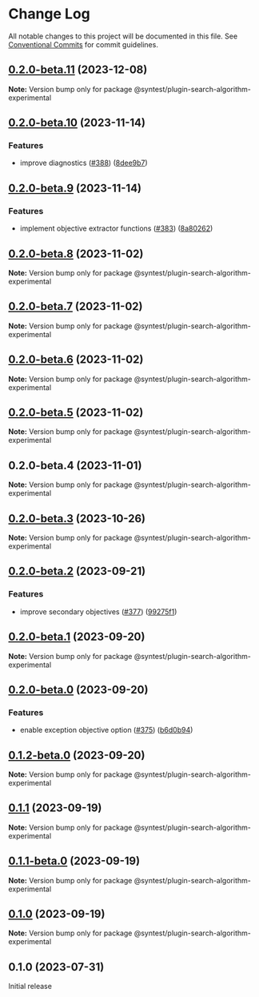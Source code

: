 # Change Log

All notable changes to this project will be documented in this file.
See [Conventional Commits](https://conventionalcommits.org) for commit guidelines.

## [0.2.0-beta.11](https://github.com/syntest-framework/syntest-framework/compare/@syntest/plugin-search-algorithm-experimental@0.2.0-beta.10...@syntest/plugin-search-algorithm-experimental@0.2.0-beta.11) (2023-12-08)

**Note:** Version bump only for package @syntest/plugin-search-algorithm-experimental

## [0.2.0-beta.10](https://github.com/syntest-framework/syntest-framework/compare/@syntest/plugin-search-algorithm-experimental@0.2.0-beta.9...@syntest/plugin-search-algorithm-experimental@0.2.0-beta.10) (2023-11-14)

### Features

- improve diagnostics ([#388](https://github.com/syntest-framework/syntest-framework/issues/388)) ([8dee9b7](https://github.com/syntest-framework/syntest-framework/commit/8dee9b7c266fc54908c896220084729ac8b2ffe3))

## [0.2.0-beta.9](https://github.com/syntest-framework/syntest-framework/compare/@syntest/plugin-search-algorithm-experimental@0.2.0-beta.8...@syntest/plugin-search-algorithm-experimental@0.2.0-beta.9) (2023-11-14)

### Features

- implement objective extractor functions ([#383](https://github.com/syntest-framework/syntest-framework/issues/383)) ([8a80262](https://github.com/syntest-framework/syntest-framework/commit/8a80262184a826c9d0ffd37e6a90c95e3acb1327))

## [0.2.0-beta.8](https://github.com/syntest-framework/syntest-framework/compare/@syntest/plugin-search-algorithm-experimental@0.2.0-beta.7...@syntest/plugin-search-algorithm-experimental@0.2.0-beta.8) (2023-11-02)

**Note:** Version bump only for package @syntest/plugin-search-algorithm-experimental

## [0.2.0-beta.7](https://github.com/syntest-framework/syntest-framework/compare/@syntest/plugin-search-algorithm-experimental@0.2.0-beta.6...@syntest/plugin-search-algorithm-experimental@0.2.0-beta.7) (2023-11-02)

**Note:** Version bump only for package @syntest/plugin-search-algorithm-experimental

## [0.2.0-beta.6](https://github.com/syntest-framework/syntest-framework/compare/@syntest/plugin-search-algorithm-experimental@0.2.0-beta.5...@syntest/plugin-search-algorithm-experimental@0.2.0-beta.6) (2023-11-02)

**Note:** Version bump only for package @syntest/plugin-search-algorithm-experimental

## [0.2.0-beta.5](https://github.com/syntest-framework/syntest-framework/compare/@syntest/plugin-search-algorithm-experimental@0.2.0-beta.4...@syntest/plugin-search-algorithm-experimental@0.2.0-beta.5) (2023-11-02)

**Note:** Version bump only for package @syntest/plugin-search-algorithm-experimental

## 0.2.0-beta.4 (2023-11-01)

**Note:** Version bump only for package @syntest/plugin-search-algorithm-experimental

## [0.2.0-beta.3](https://github.com/syntest-framework/syntest-framework/compare/@syntest/plugin-search-algorithm-experimental@0.2.0-beta.2...@syntest/plugin-search-algorithm-experimental@0.2.0-beta.3) (2023-10-26)

**Note:** Version bump only for package @syntest/plugin-search-algorithm-experimental

## [0.2.0-beta.2](https://github.com/syntest-framework/syntest-framework/compare/@syntest/plugin-search-algorithm-experimental@0.2.0-beta.1...@syntest/plugin-search-algorithm-experimental@0.2.0-beta.2) (2023-09-21)

### Features

- improve secondary objectives ([#377](https://github.com/syntest-framework/syntest-framework/issues/377)) ([99275f1](https://github.com/syntest-framework/syntest-framework/commit/99275f111abe675e10f5a04b271e61d8ff0b0789))

## [0.2.0-beta.1](https://github.com/syntest-framework/syntest-framework/compare/@syntest/plugin-search-algorithm-experimental@0.2.0-beta.0...@syntest/plugin-search-algorithm-experimental@0.2.0-beta.1) (2023-09-20)

**Note:** Version bump only for package @syntest/plugin-search-algorithm-experimental

## [0.2.0-beta.0](https://github.com/syntest-framework/syntest-framework/compare/@syntest/plugin-search-algorithm-experimental@0.1.2-beta.0...@syntest/plugin-search-algorithm-experimental@0.2.0-beta.0) (2023-09-20)

### Features

- enable exception objective option ([#375](https://github.com/syntest-framework/syntest-framework/issues/375)) ([b6d0b94](https://github.com/syntest-framework/syntest-framework/commit/b6d0b949b6eaa8dd89410f0e72b564d649d65e7b))

## [0.1.2-beta.0](https://github.com/syntest-framework/syntest-framework/compare/@syntest/plugin-search-algorithm-experimental@0.1.1...@syntest/plugin-search-algorithm-experimental@0.1.2-beta.0) (2023-09-20)

**Note:** Version bump only for package @syntest/plugin-search-algorithm-experimental

## [0.1.1](https://github.com/syntest-framework/syntest-framework/compare/@syntest/plugin-search-algorithm-experimental@0.1.1-beta.0...@syntest/plugin-search-algorithm-experimental@0.1.1) (2023-09-19)

**Note:** Version bump only for package @syntest/plugin-search-algorithm-experimental

## [0.1.1-beta.0](https://github.com/syntest-framework/syntest-framework/compare/@syntest/plugin-search-algorithm-experimental@0.1.0-beta.20...@syntest/plugin-search-algorithm-experimental@0.1.1-beta.0) (2023-09-19)

**Note:** Version bump only for package @syntest/plugin-search-algorithm-experimental

## [0.1.0](https://github.com/syntest-framework/syntest-framework/compare/@syntest/plugin-search-algorithm-experimental@0.1.0-beta.20...@syntest/plugin-search-algorithm-experimental@0.1.0) (2023-09-19)

**Note:** Version bump only for package @syntest/plugin-search-algorithm-experimental

## 0.1.0 (2023-07-31)

Initial release

